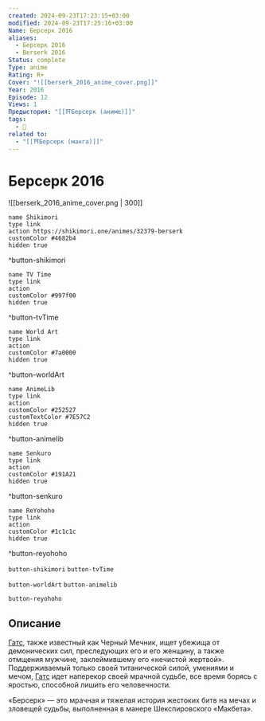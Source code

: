 ```yaml
---
created: 2024-09-23T17:23:15+03:00
modified: 2024-09-23T17:25:16+03:00
Name: Берсерк 2016
aliases:
  - Берсерк 2016
  - Berserk 2016
Status: complete
Type: anime
Rating: R+
Cover: "![[berserk_2016_anime_cover.png]]"
Year: 2016
Episode: 12
Views: 1
Предыстория: "[[⛩️Берсерк (аниме)]]"
tags:
  - 🔞
related to:
  - "[[⛩️Берсерк (манга)]]"
---
```


# Берсерк 2016

![[berserk_2016_anime_cover.png | 300]]

```button
name Shikimori
type link
action https://shikimori.one/animes/32379-berserk
customColor #4682b4
hidden true
```
^button-shikimori

```button
name TV Time
type link
action 
customColor #997f00
hidden true
```
^button-tvTime

```button
name World Art
type link
action 
customColor #7a0000
hidden true
```
^button-worldArt

```button
name AnimeLib
type link
action 
customColor #252527
customTextColor #7E57C2
hidden true
```
^button-animelib

```button
name Senkuro
type link
action 
customColor #191A21
hidden true
```
^button-senkuro

```button
name ReYohoho
type link
action 
customColor #1c1c1c
hidden true
```
^button-reyohoho



`button-shikimori` `button-tvTime`

`button-worldArt` `button-animelib`

`button-reyohoho`

## Описание

[Гатс](https://shikimori.one/characters/422-guts), также известный как Черный Мечник, ищет убежища от демонических сил, преследующих его и его женщину, а также отмщения мужчине, заклеймившему его «нечистой жертвой». Поддерживаемый только своей титанической силой, умениями и мечом, [Гатс](https://shikimori.one/characters/422-guts) идет наперекор своей мрачной судьбе, все время борясь с яростью, способной лишить его человечности.

«Берсерк» — это мрачная и тяжелая история жестоких битв на мечах и зловещей судьбы, выполненная в манере Шекспировского «Макбета».
